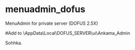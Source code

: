 # menuadmin_dofus
MenuAdmin for private server (DOFUS 2.5X)

#Add to \AppData\Local\DOFUS_SERVER\ui\Ankama_Admin

Sohhka.
